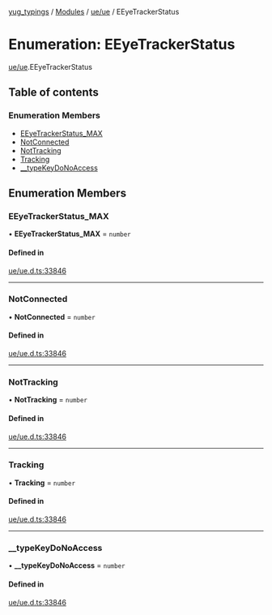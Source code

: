 [yug_typings](../README.md) / [Modules](../modules.md) / [ue/ue](../modules/ue_ue.md) / EEyeTrackerStatus

# Enumeration: EEyeTrackerStatus

[ue/ue](../modules/ue_ue.md).EEyeTrackerStatus

## Table of contents

### Enumeration Members

- [EEyeTrackerStatus\_MAX](ue_ue.EEyeTrackerStatus.md#eeyetrackerstatus_max)
- [NotConnected](ue_ue.EEyeTrackerStatus.md#notconnected)
- [NotTracking](ue_ue.EEyeTrackerStatus.md#nottracking)
- [Tracking](ue_ue.EEyeTrackerStatus.md#tracking)
- [\_\_typeKeyDoNoAccess](ue_ue.EEyeTrackerStatus.md#__typekeydonoaccess)

## Enumeration Members

### EEyeTrackerStatus\_MAX

• **EEyeTrackerStatus\_MAX** = `number`

#### Defined in

[ue/ue.d.ts:33846](https://github.com/YugMetaverse/yug_typings/blob/25cad34/ue/ue.d.ts#L33846)

___

### NotConnected

• **NotConnected** = `number`

#### Defined in

[ue/ue.d.ts:33846](https://github.com/YugMetaverse/yug_typings/blob/25cad34/ue/ue.d.ts#L33846)

___

### NotTracking

• **NotTracking** = `number`

#### Defined in

[ue/ue.d.ts:33846](https://github.com/YugMetaverse/yug_typings/blob/25cad34/ue/ue.d.ts#L33846)

___

### Tracking

• **Tracking** = `number`

#### Defined in

[ue/ue.d.ts:33846](https://github.com/YugMetaverse/yug_typings/blob/25cad34/ue/ue.d.ts#L33846)

___

### \_\_typeKeyDoNoAccess

• **\_\_typeKeyDoNoAccess** = `number`

#### Defined in

[ue/ue.d.ts:33846](https://github.com/YugMetaverse/yug_typings/blob/25cad34/ue/ue.d.ts#L33846)
